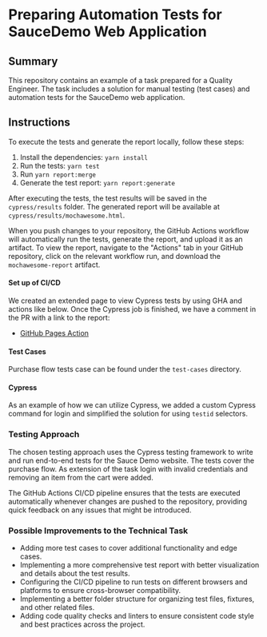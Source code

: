 # Preparing Automation Tests for SauceDemo Web Application

## Summary

This repository contains an example of a task prepared for a Quality Engineer. The task includes a solution for manual testing (test cases) and automation tests for the SauceDemo web application.

## Instructions

To execute the tests and generate the report locally, follow these steps:

1. Install the dependencies: `yarn install`
2. Run the tests: `yarn test`
3. Run `yarn report:merge`
4. Generate the test report: `yarn report:generate`

After executing the tests, the test results will be saved in the `cypress/results` folder. The generated report will be available at `cypress/results/mochawesome.html`.

When you push changes to your repository, the GitHub Actions workflow will automatically run the tests, generate the report, and upload it as an artifact. To view the report, navigate to the "Actions" tab in your GitHub repository, click on the relevant workflow run, and download the `mochawesome-report` artifact.

#### Set up of CI/CD

We created an extended page to view Cypress tests by using GHA and actions like below. Once the Cypress job is finished, we have a comment in the PR with a link to the report:

- [GitHub Pages Action](https://github.com/peaceiris/actions-gh-pages#%EF%B8%8F-deploy-to-subdirectory-destination_dir)

#### Test Cases

Purchase flow tests case can be found under the `test-cases` directory.

#### Cypress

As an example of how we can utilize Cypress, we added a custom Cypress command for login and simplified the solution for using `testid` selectors.

### Testing Approach

The chosen testing approach uses the Cypress testing framework to write and run end-to-end tests for the Sauce Demo website. The tests cover the purchase flow. As extension of the task login with invalid credentials and removing an item from the cart were added.

The GitHub Actions CI/CD pipeline ensures that the tests are executed automatically whenever changes are pushed to the repository, providing quick feedback on any issues that might be introduced.

### Possible Improvements to the Technical Task

- Adding more test cases to cover additional functionality and edge cases.
- Implementing a more comprehensive test report with better visualization and details about the test results.
- Configuring the CI/CD pipeline to run tests on different browsers and platforms to ensure cross-browser compatibility.
- Implementing a better folder structure for organizing test files, fixtures, and other related files.
- Adding code quality checks and linters to ensure consistent code style and best practices across the project.
